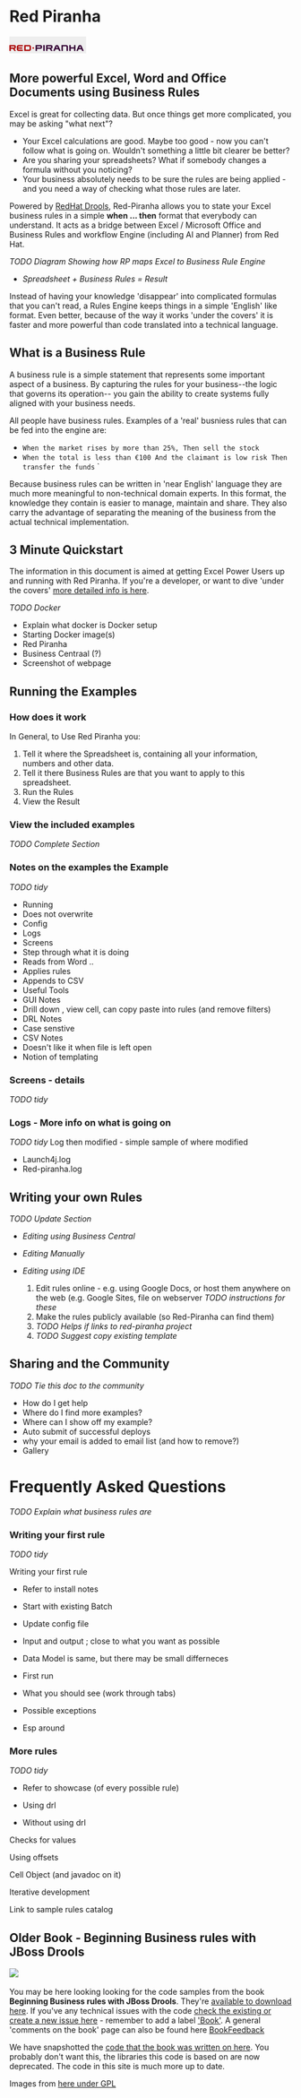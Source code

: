 # Red Piranha

![Red Piranha Logo](/site/images/top/02.gif)

## More powerful Excel, Word and Office Documents using Business Rules

Excel is great for collecting data. But once things get more complicated, you may be asking "what next"?

* Your Excel calculations are good. Maybe too good - now you can't follow what is going on. Wouldn't something a little bit clearer be better?
* Are you sharing your spreadsheets? What if somebody changes a formula without you noticing?
* Your business absolutely needs to be sure the rules are being applied - and you need a way of checking what those rules are later.

Powered by [RedHat Drools](http://www.jboss.org/drools), Red-Piranha allows you to state your Excel business rules in a simple **when ... then** format that everybody can understand.  It acts as a bridge between Excel / Microsoft Office and Business Rules and workflow Engine (including AI and Planner) from Red Hat.

_TODO Diagram Showing how RP maps Excel to Business Rule Engine_

* _Spreadsheet + Business Rules = Result_

Instead of having your knowledge 'disappear' into complicated formulas that you can't read, a Rules Engine keeps things in a simple 'English' like format. Even better, because of the way it works 'under the covers' it is faster and more powerful than code translated into a technical language.

## What is a Business Rule

A business rule is a simple statement that represents some important aspect of a business. By capturing the rules for your business--the logic that governs its operation-- you gain the ability to create systems fully aligned with your business needs.

All people have business rules. Examples of a 'real' busniess rules that can be fed into the engine are:

* `When the market rises by more than 25%, Then sell the stock`
* `When the total is less than €100 And the claimant is low risk Then transfer the funds` `

Because business rules can be written in 'near English' language they are much more meaningful to non-technical domain experts. In this format, the knowledge they contain is easier to manage, maintain and share. They also carry the advantage of separating the meaning of the business from the actual technical implementation.

## 3 Minute Quickstart

The information in this document is aimed at getting Excel Power Users up and running with Red Piranha. If you're a developer, or want to dive 'under the covers' [more detailed info is here](doc).

_TODO Docker_

* Explain what docker is 
Docker setup
* Starting Docker image(s)
* Red Piranha
* Business Centraal (?)
* Screenshot of webpage

## Running the Examples
### How does it work

In General, to Use Red Piranha you:

  1. Tell it where the Spreadsheet is, containing all your information, numbers and other data.
  1. Tell it there Business Rules are that you want to apply to this spreadsheet.
  1. Run the Rules
  1. View the Result

### View the included examples

_TODO Complete Section_

### Notes on the examples the Example

_TODO tidy_
* Running
* Does not overwrite
* Config
* Logs
* Screens
* Step through what it is doing
* Reads from Word ..
* Applies rules
* Appends to CSV
* Useful Tools
* GUI Notes
* Drill down , view cell, can copy paste into rules (and remove filters)
* DRL Notes
* Case senstive
* CSV Notes
* Doesn't like it when file is left open
* Notion of templating
### Screens - details

_TODO tidy_
### Logs - More info on what is going on


_TODO tidy_
Log then modified - simple sample of where modified

* Launch4j.log
* Red-piranha.log



## Writing your own Rules

_TODO Update Section_
* _Editing using Business Central_
* _Editing Manually_
* _Editing using IDE_


  1. Edit rules online - e.g. using Google Docs, or host them anywhere on the web (e.g. Google Sites, file on webserver _TODO instructions for these_
  1. Make the rules publicly available (so Red-Piranha can find them)
  1. _TODO Helps if links to red-piranha project_
  1. _TODO Suggest copy existing template_
## Sharing and the Community

_TODO Tie this doc to the community_

* How do I get help
* Where do I find more examples?
* Where can I show off my example?
* Auto submit of successful deploys
* why your email is added to email list (and how to remove?)
* Gallery

# Frequently Asked Questions

_TODO Explain what business rules are_



### Writing your first rule

_TODO tidy_

Writing your first rule

* Refer to install notes
* Start with existing Batch
* Update config file

* Input and output ; close to what you want as possible
* Data Model is same, but there may be small differneces

* First run

* What you should see (work through tabs)
* Possible exceptions

* Esp around

### More rules 

_TODO tidy_

* Refer to showcase (of every possible rule)

* Using drl
* Without using drl

Checks for values

Using offsets

Cell Object (and javadoc on it)

Iterative development

Link to sample rules catalog

## Older Book - Beginning Business rules with JBoss Drools

[![](http://rcm-images.amazon.com/images/I/511yB7Fl-SL._SL110_.jpg)](http://www.amazon.co.uk/dp/1847196063?tag=firstparnet-21&camp=1406&creative=6394&linkCode=as1&creativeASIN=1847196063&adid=0559JR8EAMSMXZ5S3ZWC&)

You may be here looking looking for the code samples from the book **Beginning Business rules with JBoss Drools**. They're [available to download here](http://code.google.com/p/red-piranha/downloads/list?can=2&q=label%3Adroolsbook&colspec=Filename+Summary+Uploaded+ReleaseDate+Size+DownloadCount). If you've any technical issues with the code [check the existing or create a new issue here](http://code.google.com/p/red-piranha/issues/list?can=1&q=&colspec=ID+Type+Status+Priority+Milestone+Owner+Summary&cells=tiles) - remember to add a label ['Book'](http://code.google.com/p/red-piranha/issues/list?can=2&q=book&colspec=ID+Type+Status+Priority+Milestone+Owner+Labels+Summary&x=priority&y=owner&cells=tiles). A general 'comments on the book' page can also be found here [BookFeedback](BookFeedback.md)

We have snapshotted the [code that the book was written on here](https://github.com/paulbrowne-irl/red-piranha/tree/v0.9). You probably don't want this, the libraries this code is based on are now deprecated. The code in this site is much more up to date.

Images from [here under GPL](http://www.iconarchive.com/show/glaze-icons-by-mart/spreadsheet-icon.html)
